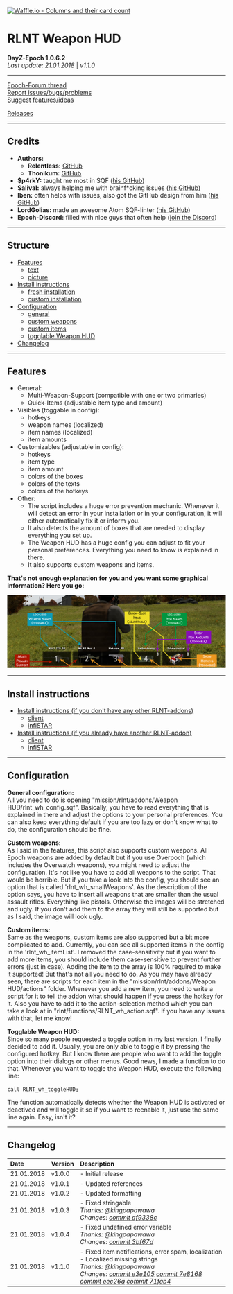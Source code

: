 [![Waffle.io - Columns and their card count](https://badge.waffle.io/RLNT/RLNT_WeaponHUD.png?columns=all)](https://waffle.io/RLNT/RLNT_WeaponHUD?utm_source=badge)
# RLNT Weapon HUD
**DayZ-Epoch 1.0.6.2**<br>
*Last update: 21.01.2018* | *v1.1.0*

---

[Epoch-Forum thread][epochforum]<br>
[Report issues/bugs/problems][issues]<br>
[Suggest features/ideas][suggestions]<br>

[Releases][releases]

---

## Credits

+ **Authors:**
	+ **Relentless:** [GitHub][relentless]
	+ **Thonikum:** [GitHub][thonikum]
+ **$p4rkY:** taught me most in SQF ([his GitHub][sparky])
+ **Salival:** always helping me with brainf*cking issues ([his GitHub][salival])
+ **Iben:** often helps with issues, also got the GitHub design from him ([his GitHub][iben])
+ **LordGolias:** made an awesome Atom SQF-linter ([his GitHub][golias])
+ **Epoch-Discord:** filled with nice guys that often help ([join the Discord][discord])

---

## Structure

- [Features](#features)
	- [text](#text)
	- [picture](#picture)
- [Install instructions](#installation)
	- [fresh installation][freshinstallation]
	- [custom installation][custominstallation]
- [Configuration](#config)
	- [general](#general)
	- [custom weapons](#weapons)
	- [custom items](#items)
	- [togglable Weapon HUD](#toggle)
- [Changelog](#changelog)

---

<a name="features"></a>
## Features

<a name="text"></a>
- General:
	- Multi-Weapon-Support (compatible with one or two primaries)
	- Quick-Items (adjustable item type and amount)
- Visibles (toggable in config):
	- hotkeys
	- weapon names (localized)
	- item names (localized)
	- item amounts
- Customizables (adjustable in config):
	- hotkeys
	- item type
	- item amount
	- colors of the boxes
	- colors of the texts
	- colors of the hotkeys
- Other:
	- The script includes a huge error prevention mechanic. Whenever it will detect an error in your installation or in your configuration, it will either automatically fix it or inform you.
	- It also detects the amount of boxes that are needed to display everything you set up.
	- The Weapon HUD has a huge config you can adjust to fit your personal preferences. Everything you need to know is explained in there.
	- It also supports custom weapons and items.

<a name="picture"></a>
**That's not enough explanation for you and you want some graphical information? Here you go:**

![Weapon HUD Preview](installation/WeaponHUDPreview.png)

---

<a name="installation"></a>
## Install instructions

- [Install instructions (if you don't have any other RLNT-addons)][freshinstallation]
	- [client][freshclient]
	- [infiSTAR][freshinfistar]
- [Install instructions (if you already have another RLNT-addon)][custominstallation]
	- [client][customclient]
	- [infiSTAR][custominfistar]

---

<a name="config"></a>
## Configuration

<a name="general"></a>
**General configuration:**
<br>
All you need to do is opening "mission/rlnt/addons/Weapon HUD/rlnt_wh_config.sqf". Basically, you have to read everything that is explained in there and adjust the options to your personal preferences. You can also keep everything default if you are too lazy or don't know what to do, the configuration should be fine.

<a name="weapons"></a>
**Custom weapons:**
<br>
As I said in the features, this script also supports custom weapons. All Epoch weapons are added by default but if you use Overpoch (which includes the Overwatch weapons), you might need to adjust the configuration. It's not like you have to add all weapons to the script. That would be horrible. But if you take a look into the config, you should see an option that is called 'rlnt_wh_smallWeapons'. As the description of the option says, you have to insert all weapons that are smaller than the usual assault rifles. Everything like pistols. Otherwise the images will be stretched and ugly. If you don't add them to the array they will still be supported but as I said, the image will look ugly.

<a name="items"></a>
**Custom items:**
<br>
Same as the weapons, custom items are also supported but a bit more complicated to add. Currently, you can see all supported items in the config in the 'rlnt_wh_itemList'. I removed the case-sensitivity but if you want to add more items, you should include them case-sensitive to prevent further errors (just in case). Adding the item to the array is 100% required to make it supported! But that's not all you need to do. As you may have already seen, there are scripts for each item in the "mission/rlnt/addons/Weapon HUD/actions" folder. Whenever you add a new item, you need to write a script for it to tell the addon what should happen if you press the hotkey for it. Also you have to add it to the action-selection method which you can take a look at in "rlnt/functions/RLNT_wh_action.sqf". If you have any issues with that, let me know!

<a name="toggle"></a>
**Togglable Weapon HUD:**
<br>
Since so many people requested a toggle option in my last version, I finally decided to add it. Usually, you are only able to toggle it by pressing the configured hotkey. But I know there are people who want to add the toggle option into their dialogs or other menus. Good news, I made a function to do that. Whenever you want to toggle the Weapon HUD, execute the following line:
```sqf
call RLNT_wh_toggleHUD;
```
The function automatically detects whether the Weapon HUD is activated or deactived and will toggle it so if you want to reenable it, just use the same line again. Easy, isn't it?

---

<a name="changelog"></a>
## Changelog

| Date       | Version | Description |
| :---       | :---    | :---        |
| 21.01.2018 | v1.0.0  | - Initial release |
| 21.01.2018 | v1.0.1  | - Updated references |
| 21.01.2018 | v1.0.2  | - Updated formatting |
| 21.01.2018 | v1.0.3  | - Fixed stringable<br>*Thanks: @kingpapawawa*<br>*Changes: [commit af9338c][update1]* |
| 21.01.2018 | v1.0.4  | - Fixed undefined error variable<br>*Thanks: @kingpapawawa*<br>*Changes: [commit 3bf67d][update2]* |
| 21.01.2018 | v1.1.0  | - Fixed item notifications, error spam, localization<br>- Localized missing strings<br>*Thanks: @kingpapawawa*<br>*Changes: [commit e3e105][update3] [commit 7e8168][update4] [commit eec26a][update5] [commit 71fab4][update6]* |


<!-- Links  -->
[epochforum]: https://epochmod.com/forum/topic/44851-uploading-rlnt-weapon-hud-21012018-v100 "Go to source"
[issues]: https://github.com/RLNT/RLNT_WeaponHUD/issues/1 "Go to source"
[suggestions]: https://github.com/RLNT/RLNT_WeaponHUD/issues/2 "Go to source"
[releases]: https://github.com/RLNT/RLNT_WeaponHUD/releases "Go to source"
[relentless]: https://github.com/DAmNRelentless "Go to source"
[thonikum]: https://github.com/Thonikum "Go to source"
[sparky]: https://github.com/SPKcoding "Go to source"
[salival]: https://github.com/oiad "Go to source"
[iben]: https://github.com/infobeny "Go to source"
[golias]: https://github.com/LordGolias "Go to source"
[discord]: https://discord.gg/0k4ynDDCsnMzkxk7 "Go to source"
[freshinstallation]: https://github.com/RLNT/RLNT_WeaponHUD/blob/master/installation/fresh.md "Go to source"
[custominstallation]: https://github.com/RLNT/RLNT_WeaponHUD/blob/master/installation/custom.md "Go to source"
[freshclient]: https://github.com/RLNT/RLNT_WeaponHUD/blob/master/installation/fresh.md#client "Go to source"
[freshinfistar]: https://github.com/RLNT/RLNT_WeaponHUD/blob/master/installation/fresh.md#infistar "Go to source"
[customclient]: https://github.com/RLNT/RLNT_WeaponHUD/blob/master/installation/custom.md#client "Go to source"
[custominfistar]: https://github.com/RLNT/RLNT_WeaponHUD/blob/master/installation/custom.md#infistar "Go to source"
[update1]: https://github.com/RLNT/RLNT_WeaponHUD/commit/af9338ca96fcc5990ea0907894537ed8f4b95fea "Go to source"
[update2]: https://github.com/RLNT/RLNT_WeaponHUD/commit/3bf67dcf27880d87b826748698485e14dc945618 "Go to source"
[update3]: https://github.com/RLNT/RLNT_WeaponHUD/commit/e3e10568ccf6e4e41b97e5191f1fa12703b98e34 "Go to source"
[update4]: https://github.com/RLNT/RLNT_WeaponHUD/commit/7e816888972df33bee799a9b5650a9e39741340f "Go to source"
[update5]: https://github.com/RLNT/RLNT_WeaponHUD/commit/eec26ab46e73527c5ffa2919f056e57fa214f5fb "Go to source"
[update6]: https://github.com/RLNT/RLNT_WeaponHUD/commit/71fab4ac76ec20eed18b95896ece3b1fbf0150dd "Go to source"
